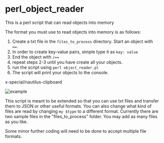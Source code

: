 # perl_object_reader
This is a perl script that can read objects into memory

The format you must use to read objects into memory is as follows:

1. Create a txt file in the `files_to_process` directory. Start an object with `==`.
2. In order to create key-value pairs, simple type it as 
`key: value`
3. End the object with `/==`
4. repeat steps 2-3 until you have create all your objects.
5. run the script using `perl object_reader.pl`
6. The script will print your objects to the console.

x-special/nautilus-clipboard

![example](https://user-images.githubusercontent.com/52639031/126234375-14d74a56-a273-445b-aaa5-8328bb474ca9.png)


This script is meant to be extended so that you can use txt files and transfer them to JSON or other useful formats. You can also change what kind of files are read by changing `my $type` to a different format. Currently there are two sample files in the "files_to_process" folder. You may add as many files as you like. 

Some minor further coding will need to be done to accept multiple file formats.
